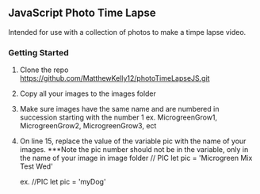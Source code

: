## JavaScript Photo Time Lapse
Intended for use with a collection of photos to make a timpe lapse video.
### Getting Started

1. Clone the repo
	https://github.com/MatthewKelly12/photoTimeLapseJS.git

2. Copy all your images to the images folder
3. Make sure images have the same name and are numbered in succession starting with the number 1
	ex. MicrogreenGrow1, MicrogreenGrow2, MicrogreenGrow3, ect
4. On line 15, replace the value of the variable pic with the name of your images. ***Note the pic number should not be in the variable, only in the name of your image in image folder
	// PIC
	let pic = 'Microgreen Mix Test Wed'

	ex. //PIC
	    let pic = 'myDog'


